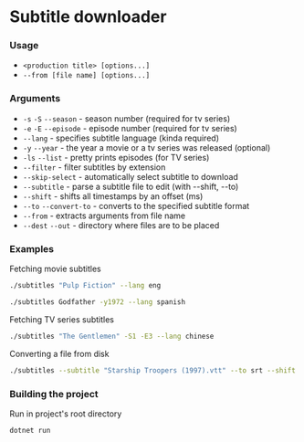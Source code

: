 ﻿# Subtitle downloader

### Usage
- `<production title> [options...]`
- `--from [file name] [options...]`

### Arguments
- `-s` `-S` `--season` - season number (required for tv series)
- `-e` `-E` `--episode` - episode number (required for tv series)
- `--lang` - specifies subtitle language (kinda required)
- `-y` `--year` - the year a movie or a tv series was released (optional)
- `-ls` `--list` - pretty prints episodes (for TV series)
- `--filter` - filter subtitles by extension
- `--skip-select` - automatically select subtitle to download
- `--subtitle` - parse a subtitle file to edit (with --shift, --to)
- `--shift` - shifts all timestamps by an offset (ms)
- `--to` `--convert-to` - converts to the specified subtitle format
- `--from` - extracts arguments from file name
- `--dest` `--out` - directory where files are to be placed

### Examples

Fetching movie subtitles

```bash
./subtitles "Pulp Fiction" --lang eng
```

```bash
./subtitles Godfather -y1972 --lang spanish
```

Fetching TV series subtitles
```bash
./subtitles "The Gentlemen" -S1 -E3 --lang chinese
```

Converting a file from disk
```bash
./subtitles --subtitle "Starship Troopers (1997).vtt" --to srt --shift +4500
```

### Building the project
Run in project's root directory
```bash
dotnet run
```

